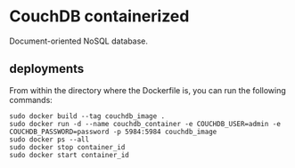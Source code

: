 # CouchDB containerized

Document-oriented NoSQL database.

## deployments

From within the directory where the Dockerfile is, you can run the following commands:

```shell
sudo docker build --tag couchdb_image .
sudo docker run -d --name couchdb_container -e COUCHDB_USER=admin -e COUCHDB_PASSWORD=password -p 5984:5984 couchdb_image
sudo docker ps --all
sudo docker stop container_id
sudo docker start container_id
```
